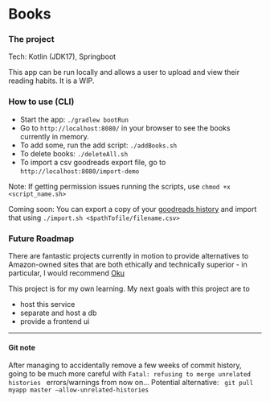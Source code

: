 # Books

### The project
Tech: Kotlin (JDK17), Springboot

This app can be run locally and allows a user to upload and view their reading habits. It is a WIP.

### How to use (CLI)
* Start the app: `./gradlew bootRun`
* Go to `http://localhost:8080/` in your browser to see the books currently in memory.
* To add some, run the add script: `./addBooks.sh`
* To delete books: `./deleteAll.sh`
* To import a csv goodreads export file, go to `http://localhost:8080/import-demo`

Note: If getting permission issues running the scripts, use `chmod +x <script_name.sh>`

Coming soon: You can export a copy of your [goodreads history](https://www.goodreads.com/review/import) and import that using `./import.sh <$pathTofile/filename.csv>`

### Future Roadmap

There are fantastic projects currently in motion to provide alternatives to Amazon-owned sites that are both ethically and technically superior - in particular, I would recommend [Oku](https://oku.club/)

This project is for my own learning. My next goals with this project are to 
* host this service
* separate and host a db
* provide a frontend ui

*************
#### Git note
After managing to accidentally remove a few weeks of commit history, going to be much more careful with `Fatal: refusing to merge unrelated histories ` errors/warnings from now on... 
Potential alternative: `
git pull myapp master –allow-unrelated-histories`